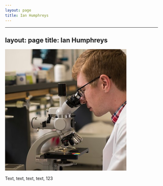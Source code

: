 ```yaml
---
layout: page
title: Ian Humphreys
---
```

---
layout: page
title: Ian Humphreys
---
<div class="container" style="max-width: 1000px">
  <img class="img-fluid" src="/images/ian_microscope3.jpg" alt="image">
  <p>
    Text, text, text, text, 123
  </p>
</div>
